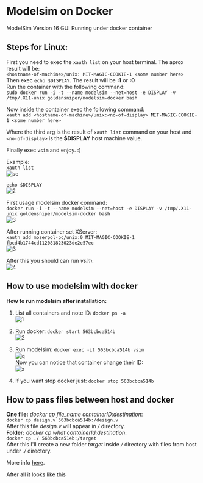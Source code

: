 # Modelsim on Docker
ModelSim Version 16 GUI Running under docker container

## Steps for Linux:
First you need to exec the `xauth list` on your host terminal. The aprox result
will be: <br/>
`<hostname-of-machine>/unix: MIT-MAGIC-COOKIE-1 <some number here>` <br/>
Then exec `echo $DISPLAY`. The result will be **:1** or **:0** <br/>
Run the container with the following command: <br/>
`sudo docker run -i -t --name modelsim --net=host -e DISPLAY -v /tmp/.X11-unix goldensniper/modelsim-docker bash`

Now inside the container exec the following command: <br/>
`xauth add <hostname-of-machine>/unix:<no-of-display> MIT-MAGIC-COOKIE-1 <some number here>`

Where the third arg is the result of `xauth list` command on your host and 
`<no-of-display>` is the **$DISPLAY** host machine value. <br/>

Finally exec `vsim` and enjoy. :)

Example: <br/>
`xauth list` <br/>
![sc](https://user-images.githubusercontent.com/43972902/129357595-3713e40a-62b0-493e-95b4-bf8a2b05dc44.png)

`echo $DISPLAY` <br/>
![2](https://user-images.githubusercontent.com/43972902/129357943-7abbab00-86a7-43b9-82b1-e22972e0e206.png)

First usage modelsim docker command: <br/>
`docker run -i -t --name modelsim --net=host -e DISPLAY -v /tmp/.X11-unix goldensniper/modelsim-docker bash` <br/>
![3](https://user-images.githubusercontent.com/43972902/129358020-fb3d7812-ad52-4906-8705-07394ba3cb72.png)

After running container set XServer: <br/>
`xauth add mozerpol-pc/unix:0 MIT-MAGIC-COOKIE-1 fbcd4b1744cd112081823023de2e57ec`
<br/>
![3](https://user-images.githubusercontent.com/43972902/129358286-5d025787-94a4-4aff-bf79-9004408463c7.png)

After this you should can run *vsim*: <br/>
![4](https://user-images.githubusercontent.com/43972902/129358116-fc510cc4-7236-432f-9a15-cfb26f4ae898.png)

## How to use modelsim with docker
**How to run modelsim after installation:** <br/>
1. List all containers and note ID: `docker ps -a` <br/>
![1](https://user-images.githubusercontent.com/43972902/129359170-fcad70ab-2e8b-4eb3-aaa7-e4a6fdbbef3c.png)

2. Run docker: `docker start 563bcbca514b` <br/>
![2](https://user-images.githubusercontent.com/43972902/129359497-a6c24684-0e09-41ac-85fa-c9e4d05135f2.png)

3. Run modelsim: `docker exec -it 563bcbca514b vsim` <br/>
![q](https://user-images.githubusercontent.com/43972902/129359952-b831ac92-6590-4331-9cce-aad4bfcd3391.png) <br/>
Now you can notice that container change their ID: <br/>
![x](https://user-images.githubusercontent.com/43972902/129360141-bee778d0-35f5-4101-8903-770921d3fec4.png)

4. If you want stop docker just: `docker stop 563bcbca514b`

## How to pass files between host and docker
**One file:** *docker cp file_name containerID:destination*: <br/> 
`docker cp design.v 563bcbca514b:/design.v` <br/> 
After this file *design.v* will appear in */* directory. <br/>
**Folder:** *docker cp what containerId:destination*: <br/>
`docker cp ./ 563bcbca514b:/target` <br/>
After this I'll create a new folder *target* inside */* directory with files from
host under *./* directory.

More info 
[here](https://stackoverflow.com/questions/22907231/how-to-copy-files-from-host-to-docker-container).

After all it looks like this
